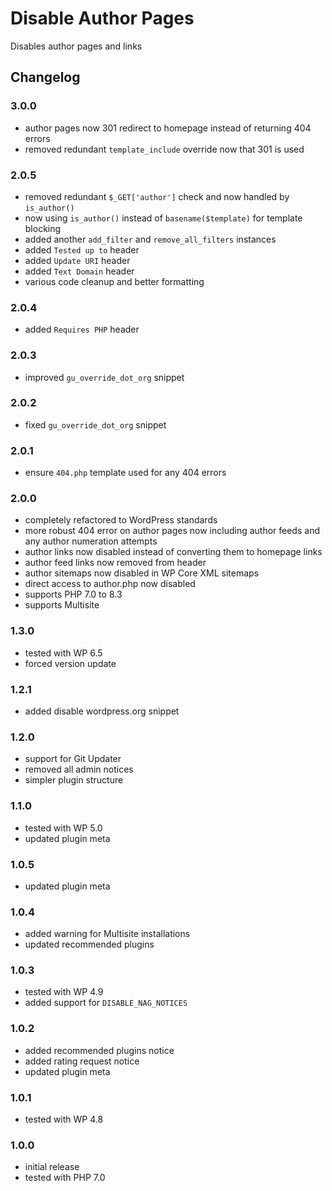 # Disable Author Pages

Disables author pages and links

## Changelog

### 3.0.0
- author pages now 301 redirect to homepage instead of returning 404 errors
- removed redundant `template_include` override now that 301 is used

### 2.0.5
- removed redundant `$_GET['author']` check and now handled by `is_author()`
- now using `is_author()` instead of `basename($template)` for template blocking
- added another `add_filter` and `remove_all_filters` instances
- added `Tested up to` header
- added `Update URI` header
- added `Text Domain` header
- various code cleanup and better formatting

### 2.0.4
- added `Requires PHP` header

### 2.0.3
- improved `gu_override_dot_org` snippet

### 2.0.2
- fixed `gu_override_dot_org` snippet

### 2.0.1
- ensure `404.php` template used for any 404 errors

### 2.0.0
- completely refactored to WordPress standards
- more robust 404 error on author pages now including author feeds and any author numeration attempts 
- author links now disabled instead of converting them to homepage links
- author feed links now removed from header
- author sitemaps now disabled in WP Core XML sitemaps
- direct access to author.php now disabled
- supports PHP 7.0 to 8.3
- supports Multisite

### 1.3.0
- tested with WP 6.5
- forced version update

### 1.2.1
- added disable wordpress.org snippet

### 1.2.0
- support for Git Updater
- removed all admin notices
- simpler plugin structure

### 1.1.0
- tested with WP 5.0
- updated plugin meta

### 1.0.5
- updated plugin meta

### 1.0.4
- added warning for Multisite installations
- updated recommended plugins

### 1.0.3
- tested with WP 4.9
- added support for `DISABLE_NAG_NOTICES`

### 1.0.2
- added recommended plugins notice
- added rating request notice
- updated plugin meta

### 1.0.1
- tested with WP 4.8

### 1.0.0
- initial release
- tested with PHP 7.0
